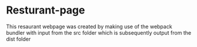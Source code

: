 # Resturant-page

This resaurant webpage was created by making use of the webpack bundler with input from the src folder
which is subsequently output from the dist folder

